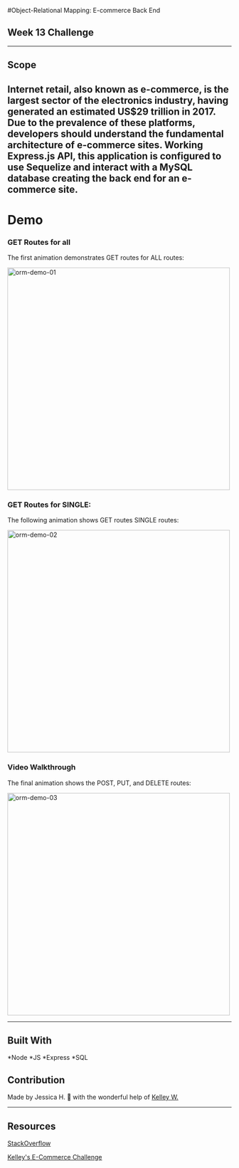#Object-Relational Mapping: E-commerce Back End
## Week 13 Challenge

---

## Scope
Internet retail, also known as e-commerce, is the largest sector of the electronics industry, having generated an estimated US$29 trillion in 2017. Due to the prevalence of these platforms, developers should understand the fundamental architecture of e-commerce sites.
Working Express.js API, this application is configured to use Sequelize and interact with a MySQL database creating the back end for an e-commerce site.
---

# Demo

### GET Routes for all
The first animation demonstrates GET routes for ALL routes:

<img width="500" alt="orm-demo-01" src="https://user-images.githubusercontent.com/82549162/139378475-7b258cd0-3a32-4661-aa11-22ddcbac4573.gif">

### GET Routes for SINGLE:
The following animation shows GET routes SINGLE routes:

<img width="500" alt="orm-demo-02" src="https://user-images.githubusercontent.com/82549162/139378535-311f0170-1540-4d28-8e78-ebadb7db5152.gif">

### Video Walkthrough
The final animation shows the POST, PUT, and DELETE routes: 

<img width="500" alt="orm-demo-03" src="https://user-images.githubusercontent.com/82549162/139378598-f0db929d-2b3a-42c3-a9f9-b56938e584b0.gif">

---

## Built With
*Node *JS *Express *SQL

## Contribution
Made by Jessica H. 🖤 
with the wonderful help of <a href="https://github.com/kelleymarne">Kelley W.</a>

---

## Resources 

<a href="www.stackoverflow">StackOverflow</a>

<a href="https://github.com/kelleymarne/e-commerce">Kelley's E-Commerce Challenge</a>


